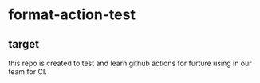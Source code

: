 # format-action-test

## target

  this repo is created to test and learn github actions for furture using in our team for CI.
  
